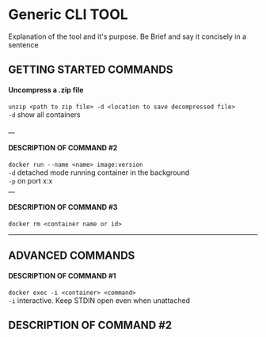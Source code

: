# Generic CLI TOOL

Explanation of the tool and it's purpose. Be Brief and say it concisely in a sentence

## GETTING STARTED COMMANDS

#### Uncompress a .zip file

`unzip <path to zip file> -d <location to save decompressed file>`  
`-d` show all containers

\_\_

#### DESCRIPTION OF COMMAND #2

`docker run --name <name> image:version`  
 `-d` detached mode running container in the background  
 `-p` on port x:x  
\_\_

#### DESCRIPTION OF COMMAND #3

`docker rm <container name or id>`

---

## ADVANCED COMMANDS

#### DESCRIPTION OF COMMAND #1

`docker exec -i <container> <command>`  
`-i` interactive. Keep STDIN open even when unattached

## DESCRIPTION OF COMMAND #2
